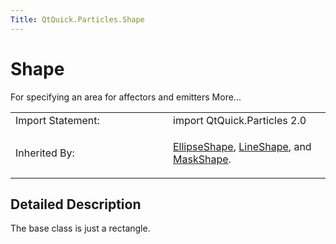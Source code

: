 ```yaml
---
Title: QtQuick.Particles.Shape
---
```

        
Shape
=====

<span class="subtitle"></span>
For specifying an area for affectors and emitters More...

<table>
<colgroup>
<col width="50%" />
<col width="50%" />
</colgroup>
<tbody>
<tr class="odd">
<td>Import Statement:</td>
<td>import QtQuick.Particles 2.0</td>
</tr>
<tr class="even">
<td>Inherited By:</td>
<td><p><a href="QtQuick.Particles.EllipseShape.md">EllipseShape</a>, <a href="QtQuick.Particles.LineShape.md">LineShape</a>, and <a href="QtQuick.Particles.MaskShape.md">MaskShape</a>.</p></td>
</tr>
</tbody>
</table>

<span id="details"></span>
Detailed Description
--------------------

The base class is just a rectangle.

